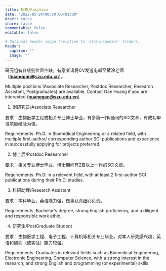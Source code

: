 ```yaml
---
title: 招募/Position
date: "2022-05-24T00:00:00+01:00"
draft: false
share: false
commentable: false
editable: false

# Optional header image (relative to `static/media/` folder).
header:
  caption: ""
  image: ""
---
```


研究组有各级别位置空缺。有意者请将CV发送电邮至黄淦老师（**huanggan@szu.edu.cn**）。

Multiple positions (Associate Researcher, Postdoc Researcher, Research Assistant, Postgraduates) are available. Contact Gan Huang if you are interested (**huanggan@szu.edu.cn**).

1. 副研究员/Associate Researcher

要求：生物医学工程或相关专业博士毕业，有多篇一作/通讯的SCI文章，有成功申请项目经验为佳。

Requirements: Ph.D. in Biomedical Engineering or a related field, with multiple first-author/ corresponding author SCI publications and experience in successfully applying for projects preferred.

2. 博士后/Postdoc Researcher

要求：相关专业博士毕业，博士期间有2篇以上一作的SCI文章。

Requirements: Ph.D. in a relevant field, with at least 2 first-author SCI publications during their Ph.D. studies.

3. 科研助理/Research Assistant

要求：本科毕业，英语能力强，做事认真细心负责。

Requirements: Bachelor's degree, strong English proficiency, and a diligent and responsible work ethic.

4. 研究生/PostGraduate Student

要求：生物医学工程、电子工程、计算机等相关专业毕业，对本人研究感兴趣，英语和编程（或实验）能力较强。

Requirements: Graduates in relevant fields such as Biomedical Engineering, Electronic Engineering, Computer Science, with a strong interest in the research, and strong English and programming (or experimental) skills.
